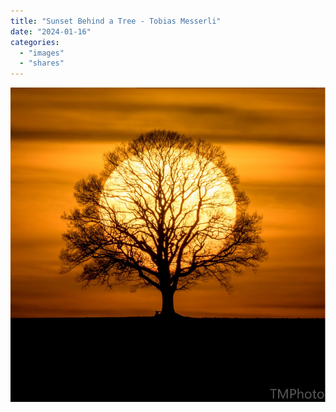 ```yaml
---
title: "Sunset Behind a Tree - Tobias Messerli"
date: "2024-01-16"
categories: 
  - "images"
  - "shares"
---
```


![](sunset.png "[Sunset behind a tree](https://500px.com/photo/200218063/sunset-behind-a-tree-by-tobias-messerli)")
